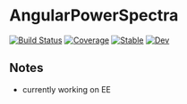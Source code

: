 # AngularPowerSpectra

[![Build Status](https://github.com/xzackli/AngularPowerSpectra.jl/workflows/CI/badge.svg)](https://github.com/xzackli/AngularPowerSpectra.jl/actions)
[![Coverage](https://codecov.io/gh/xzackli/AngularPowerSpectra.jl/branch/master/graph/badge.svg)](https://codecov.io/gh/xzackli/AngularPowerSpectra.jl)
[![Stable](https://img.shields.io/badge/docs-stable-blue.svg)](https://xzackli.github.io/AngularPowerSpectra.jl/stable)
[![Dev](https://img.shields.io/badge/docs-dev-blue.svg)](https://xzackli.github.io/AngularPowerSpectra.jl/dev)

## Notes

- currently working on EE
